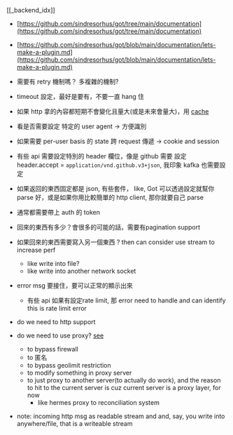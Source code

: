 
[[_backend_idx]]


- [https://github.com/sindresorhus/got/tree/main/documentation](https://github.com/sindresorhus/got/tree/main/documentation)
- [https://github.com/sindresorhus/got/blob/main/documentation/lets-make-a-plugin.md](https://github.com/sindresorhus/got/blob/main/documentation/lets-make-a-plugin.md)


- 需要有 retry 機制嗎？ 多複雜的機制?
- timeout 設定，最好是要有，不要一直 hang 住
- 如果 http 拿的內容都短期不會變化且量大(或是未來會量大)，用 [cache](https://github.com/sindresorhus/got/blob/main/documentation/cache.md)
- 看是否需要設定 特定的 user agent  → 方便識別
- 如果需要 per-user basis 的 state 跨 request 傳遞 → cookie and session
- 有些 api 需要設定特別的 header 欄位，像是 github 需要 設定 header.accept = `application/vnd.github.v3+json`, 我印象 kafka 也需要設定
- 如果返回的東西固定都是 json, 有些套件， like, Got 可以透過設定就幫你 parse  好，或是如果你用比較簡單的 http client,  那你就要自己 parse
- 通常都需要帶上 auth 的 token
- 回來的東西有多少？會很多的可能的話，需要有pagination support
- 如果回來的東西需要寫入另一個東西 ? then can consider use stream to increase perf
	- like write into file?
	- like write into another network socket
- error msg 要接住，要可以正常的顯示出來
	- 有些 api 如果有設定rate limit, 那 error need to handle and can identify this is rate limit error
- do we need to http support
- do we need to use proxy? [see](https://github.com/sindresorhus/got/blob/main/documentation/tips.md#proxying)
	- to bypass firewall
	- to 匿名
	- to bypass geolimit restriction
	- to modify something in proxy server
	- to just proxy to another server(to actually do work), and the reason to hit to the current server is cuz current server is a proxy layer, for now
		- like hermes proxy to reconciliation system
- note: incoming http msg as readable stream and and, say, you write into anywhere/file, that is a writeable stream